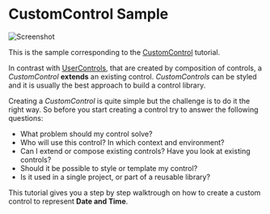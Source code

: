 # CustomControl Sample

![Screenshot](https://github.com/Noesis/Noesis.github.io/blob/master/NoesisGUI/Samples/CustomControl/Screenshot.png)

This is the sample corresponding to the [CustomControl](https://www.noesisengine.com/docs/Gui.Core.CustomControlTutorial.html) tutorial.

In contrast with [UserControls](https://www.noesisengine.com/docs/Gui.Core.UserControlTutorial.html), that are created by composition of controls, a *CustomControl* **extends** an existing control. *CustomControls* can be styled and it is usually the best approach to build a control library.

Creating a *CustomControl* is quite simple but the challenge is to do it the right way. So before you start creating a control try to answer the following questions:

* What problem should my control solve?
* Who will use this control? In which context and environment?
* Can I extend or compose existing controls? Have you look at existing controls?
* Should it be possible to style or template my control?
* Is it used in a single project, or part of a reusable library?

This tutorial gives you a step by step walktrough on how to create a custom control to represent **Date and Time**.